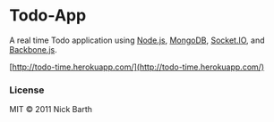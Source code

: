 Todo-App
========

A real time Todo application using [Node.js](http://community.opscode.com/cookbooks/nodejs), 
[MongoDB](http://www.mongodb.org/), [Socket.IO](http://socket.io/), and [Backbone.js](http://backbonejs.org/).

[http://todo-time.herokuapp.com/](http://todo-time.herokuapp.com/)

### License
MIT &copy; 2011 Nick Barth
